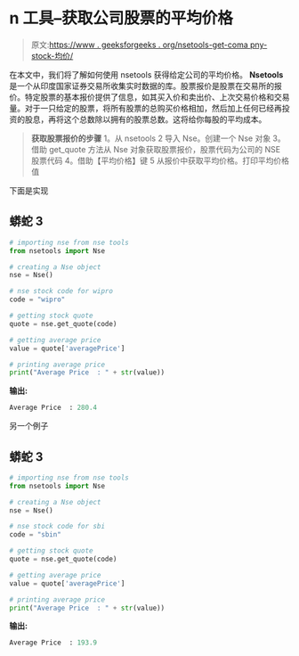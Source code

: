 # n 工具–获取公司股票的平均价格

> 原文:[https://www . geeksforgeeks . org/nsetools-get-coma pny-stock-均价/](https://www.geeksforgeeks.org/nsetools-getting-average-price-of-comapny-stock/)

在本文中，我们将了解如何使用 nsetools 获得给定公司的平均价格。 **Nsetools** 是一个从印度国家证券交易所收集实时数据的库。股票报价是股票在交易所的报价。特定股票的基本报价提供了信息，如其买入价和卖出价、上次交易价格和交易量。对于一只给定的股票，将所有股票的总购买价格相加，然后加上任何已经再投资的股息，再将这个总数除以拥有的股票总数。这将给你每股的平均成本。

> **获取股票报价的步骤**
> 1。从 nsetools
> 2 导入 Nse。创建一个 Nse 对象
> 3。借助 get_quote 方法从 Nse 对象获取股票报价，股票代码为公司的 NSE 股票代码
> 4。借助【平均价格】键
> 5 从报价中获取平均价格。打印平均价格值

下面是实现

## 蟒蛇 3

```py
# importing nse from nse tools
from nsetools import Nse

# creating a Nse object
nse = Nse()

# nse stock code for wipro
code = "wipro"

# getting stock quote
quote = nse.get_quote(code)

# getting average price
value = quote['averagePrice']

# printing average price
print("Average Price  : " + str(value))
```

**输出:**

```py
Average Price  : 280.4
```

另一个例子

## 蟒蛇 3

```py
# importing nse from nse tools
from nsetools import Nse

# creating a Nse object
nse = Nse()

# nse stock code for sbi
code = "sbin"

# getting stock quote
quote = nse.get_quote(code)

# getting average price
value = quote['averagePrice']

# printing average price
print("Average Price  : " + str(value))
```

**输出:**

```py
Average Price  : 193.9
```